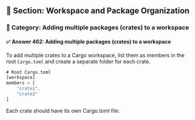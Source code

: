 ## 📘 Section: Workspace and Package Organization
### 🔹 Category: Adding multiple packages (crates) to a workspace
#### ✅ Answer 462: Adding multiple packages (crates) to a workspace

To add multiple crates to a Cargo workspace, list them as members in the root `Cargo.toml` and create a separate folder for each crate.

```rust
# Root Cargo.toml
[workspace]
members = [
    "crate1",
    "crate2"
]
```

Each crate should have its own Cargo.toml file.
